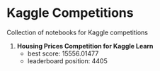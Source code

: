 # Kaggle Competitions
Collection of notebooks for Kaggle competitions

1. __Housing Prices Competition for Kaggle Learn__
     + best score: 15556.01477
     + leaderboard position: 4405
